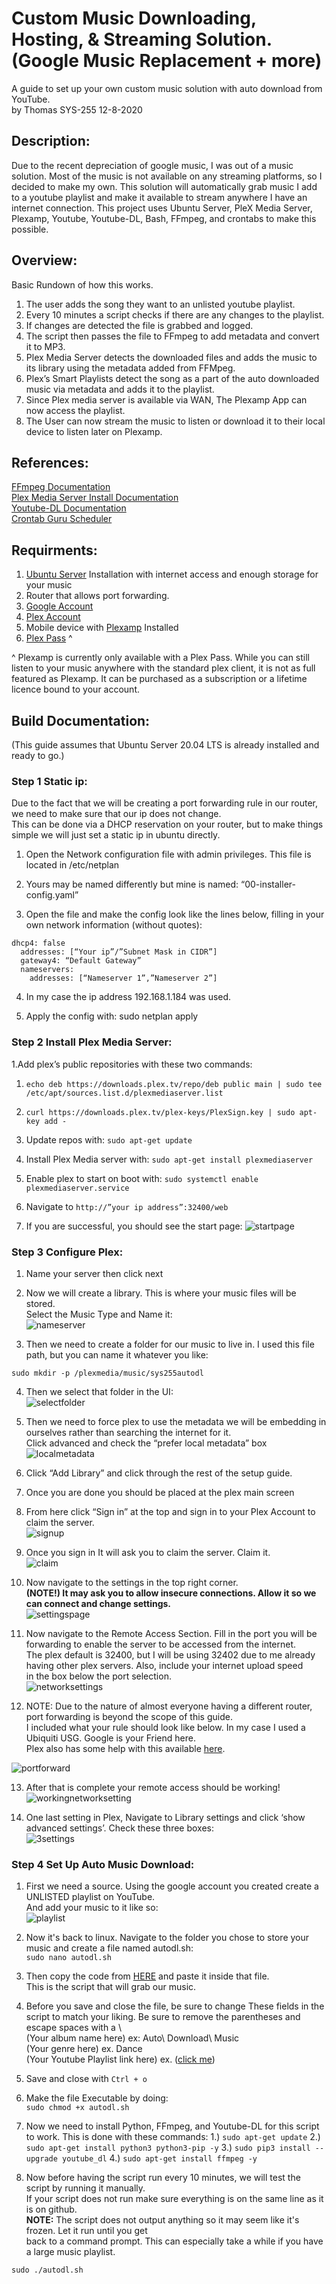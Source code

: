 # Custom Music Downloading, Hosting, & Streaming Solution. (Google Music Replacement + more)
A guide to set up your own custom music solution with auto download from YouTube.  
by Thomas SYS-255 12-8-2020



## Description: 
  Due to the recent depreciation of google music, I was out of a music solution. Most of the music is not available on any streaming platforms, so I decided to make my own. This solution will automatically grab music I add to a youtube playlist and make it available to stream anywhere I have an internet connection. This project uses Ubuntu Server, PleX Media Server, Plexamp, Youtube, Youtube-DL, Bash, FFmpeg, and crontabs to make this possible.
  
 ## Overview:
 
 Basic Rundown of how this works.  

1. The user adds the song they want to an unlisted youtube playlist.
2. Every 10 minutes a script checks if there are any changes to the playlist.
3. If changes are detected the file is grabbed and logged.
4. The script then passes the file to FFmpeg to add metadata and convert it to MP3.
5. Plex Media Server detects the downloaded files and adds the music to its library using the metadata added from FFMpeg.
6. Plex’s Smart Playlists detect the song as a part of the auto downloaded music via metadata and adds it to the playlist.
7. Since Plex media server is available via WAN, The Plexamp App can now access the playlist.
8. The User can now stream the music to listen or download it to their local device to listen later on Plexamp.


## References:  
[FFmpeg Documentation](https://ffmpeg.org/documentation.html)  
[Plex Media Server Install Documentation](https://support.plex.tv/articles/200288586-installation/)  
[Youtube-DL Documentation](https://github.com/ytdl-org/youtube-dl/blob/master/README.md#readme)  
[Crontab Guru Scheduler](https://crontab.guru/)  


## Requirments:
1. [Ubuntu Server](https://ubuntu.com/download/server) Installation with internet access and enough storage for your music    
2. Router that allows port forwarding.  
3. [Google Account](https://accounts.google.com/signup?hl=en)    
4. [Plex Account](https://www.plex.tv/sign-up/)    
5. Mobile device with [Plexamp](https://plexamp.com/) Installed    
6. [Plex Pass](https://www.plex.tv/plex-pass/) ^     

^ Plexamp is currently only available with a Plex Pass. While you can still listen to your music anywhere with the standard plex client, it is not as full featured as Plexamp. It can be purchased as a subscription or a lifetime licence bound to your account.


## Build Documentation: 
(This guide assumes that Ubuntu Server 20.04 LTS is already installed and ready to go.)  


### Step 1 Static ip: 
Due to the fact that we will be creating a port forwarding rule in our router, we need to make sure that our ip does not change.   
This can be done via a DHCP reservation on your router, but to make things simple we will just set a static ip in ubuntu directly.  

1. Open the Network configuration file with admin privileges. This file is located in /etc/netplan

2. Yours may be named differently but mine is named: “00-installer-config.yaml”

3. Open the file and make the config look like the lines below, filling in your own network information (without quotes):
```
dhcp4: false
  addresses: [“Your ip”/”Subnet Mask in CIDR”]
  gateway4: “Default Gateway”
  nameservers:
    addresses: [“Nameserver 1”,”Nameserver 2”]
```
4. In my case the ip address 192.168.1.184 was used.

5. Apply the config with: sudo netplan apply

### Step 2 Install Plex Media Server:  

1.Add plex’s public repositories with these two commands:  

  1. `echo deb https://downloads.plex.tv/repo/deb public main | sudo tee /etc/apt/sources.list.d/plexmediaserver.list`
  2. `curl https://downloads.plex.tv/plex-keys/PlexSign.key | sudo apt-key add -`  

2. Update repos with:  `sudo apt-get update`

3. Install Plex Media server with: `sudo apt-get install plexmediaserver`

4. Enable plex to start on boot with: `sudo systemctl enable plexmediaserver.service`

5. Navigate to `http://”your ip address”:32400/web`

6. If you are successful, you should see the start page:
![startpage](https://i.imgur.com/bCxbwN9.png)

### Step 3 Configure Plex: 

1. Name your server then click next  

2. Now we will create a library. This is where your music files will be stored.  
Select the Music Type and Name it:  
![nameserver](https://i.imgur.com/UJb1wxf.png)  

3. Then we need to create a folder for our music to live in. I used this file path, but you can name it whatever you like:  

`sudo mkdir -p /plexmedia/music/sys255autodl`

4. Then we select that folder in the UI:  
![selectfolder](https://i.imgur.com/x9qf2Hu.png)  

5. Then we need to force plex to use the metadata we will be embedding in ourselves rather than searching the internet for it.  
Click advanced and check the “prefer local metadata” box   
![localmetadata](https://i.imgur.com/6YiItmE.png)  

6. Click “Add Library” and click through the rest of the setup guide.  

7. Once you are done you should be placed at the plex main screen

8. From here click “Sign in” at the top and sign in to your Plex Account to claim the server.  
![signup](https://i.imgur.com/aH8yFSm.png)

9. Once you sign in It will ask you to claim the server. Claim it.  
![claim](https://i.imgur.com/0AG81J1.png)  

10. Now navigate to the settings in the top right corner.   
**(NOTE!) It may ask you to allow insecure connections. Allow it so we can connect and change settings.**  
![settingspage](https://i.imgur.com/UDyeOPC.png)  


11. Now navigate to the Remote Access Section. Fill in the port you will be forwarding to enable the server to be accessed from the internet.  
The plex default is 32400, but I will be using 32402 due to me already having other plex servers. Also, include your internet upload speed   
in the box below the port selection.  
![networksettings](https://i.imgur.com/swJTCWd.png)  

12. NOTE:  Due to the nature of almost everyone having a different router, port forwarding is beyond the scope of this guide.  
I included what your rule should look like below. In my case I used a Ubiquiti USG. Google is your Friend here.   
Plex also has some help with this available [here](https://support.plex.tv/articles/200931138-troubleshooting-remote-access/).    

![portforward](https://i.imgur.com/J4UKt5Q.png)  

13. After that is complete your remote access should be working! 
![workingnetworksetting](https://i.imgur.com/lT8ak9s.png)  

14. One last setting in Plex, Navigate to Library settings and click ‘show advanced settings’. Check these three boxes:  
![3settings](https://i.imgur.com/X7lGOGq.png)  


### Step 4 Set Up Auto Music Download: 

1. First we need a source. Using the google account you created create a UNLISTED playlist on YouTube.   
And add your music to it like so:  
![playlist](https://i.imgur.com/OnLZQwF.png)

2. Now it's back to linux. Navigate to the folder you chose to store your music and create a file named autodl.sh:  
`sudo nano autodl.sh`

3. Then copy the code from [HERE](https://github.com/fearherbs1/SYS-255-Final-Custom-Music-Streaming-Solution/blob/main/AutoDLYoutube.sh) and paste it inside that file.   
This is the script that will grab our music.

4. Before you save and close the file, be sure to change These fields in the script to match your liking. Be sure to remove the parentheses and escape spaces with a \  
(Your album name here)                  ex: Auto\ Download\ Music  
(Your genre here)                             ex. Dance  
(Your Youtube Playlist link here)      ex. ([click me](https://www.youtube.com/playlist?list=PL_LZ3m675wGwLxZNgiwX_0vExUlqDelJn))    


5. Save and close with `Ctrl + o`  

6. Make the file Executable by doing:  
 `sudo chmod +x autodl.sh`
 
 
 7. Now we need to install Python, FFmpeg, and Youtube-DL for this script to work. This is done with these commands:
1.) `sudo apt-get update`
2.) `sudo apt-get install python3 python3-pip -y`
3.) `sudo pip3 install --upgrade youtube_dl`
4.) `sudo apt-get install ffmpeg -y`
 
 
 8. Now before having the script run every 10 minutes, we will test the script by running it manually.  
 If your script does not run make sure everything is on the same line as it is on github.  
 **NOTE:** The script does not output anything so it may seem like it's frozen. Let it run until you get  
 back to a command prompt. This can especially take a while if you have a large music playlist.  
   
  `sudo ./autodl.sh`  
 
 
 
 
